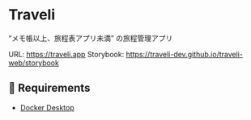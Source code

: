 # Traveli
“メモ帳以上、旅程表アプリ未満” の旅程管理アプリ  

URL: https://traveli.app
Storybook: https://traveli-dev.github.io/traveli-web/storybook

## 🔑 Requirements
- [Docker Desktop](https://www.docker.com/products/docker-desktop)
